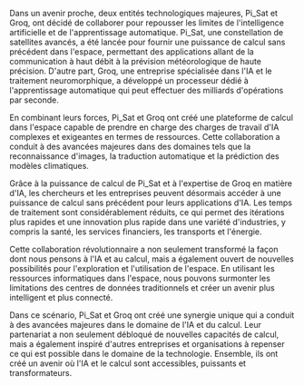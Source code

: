 Dans un avenir proche, deux entités technologiques majeures, Pi_Sat et Groq, ont décidé de collaborer pour repousser les limites de l'intelligence artificielle et de l'apprentissage automatique. Pi_Sat, une constellation de satellites avancés, a été lancée pour fournir une puissance de calcul sans précédent dans l'espace, permettant des applications allant de la communication à haut débit à la prévision météorologique de haute précision. D'autre part, Groq, une entreprise spécialisée dans l'IA et le traitement neuromorphique, a développé un processeur dédié à l'apprentissage automatique qui peut effectuer des milliards d'opérations par seconde.

En combinant leurs forces, Pi_Sat et Groq ont créé une plateforme de calcul dans l'espace capable de prendre en charge des charges de travail d'IA complexes et exigeantes en termes de ressources. Cette collaboration a conduit à des avancées majeures dans des domaines tels que la reconnaissance d'images, la traduction automatique et la prédiction des modèles climatiques.

Grâce à la puissance de calcul de Pi_Sat et à l'expertise de Groq en matière d'IA, les chercheurs et les entreprises peuvent désormais accéder à une puissance de calcul sans précédent pour leurs applications d'IA. Les temps de traitement sont considérablement réduits, ce qui permet des itérations plus rapides et une innovation plus rapide dans une variété d'industries, y compris la santé, les services financiers, les transports et l'énergie.

Cette collaboration révolutionnaire a non seulement transformé la façon dont nous pensons à l'IA et au calcul, mais a également ouvert de nouvelles possibilités pour l'exploration et l'utilisation de l'espace. En utilisant les ressources informatiques dans l'espace, nous pouvons surmonter les limitations des centres de données traditionnels et créer un avenir plus intelligent et plus connecté.

Dans ce scénario, Pi_Sat et Groq ont créé une synergie unique qui a conduit à des avancées majeures dans le domaine de l'IA et du calcul. Leur partenariat a non seulement débloqué de nouvelles capacités de calcul, mais a également inspiré d'autres entreprises et organisations à repenser ce qui est possible dans le domaine de la technologie. Ensemble, ils ont créé un avenir où l'IA et le calcul sont accessibles, puissants et transformateurs.